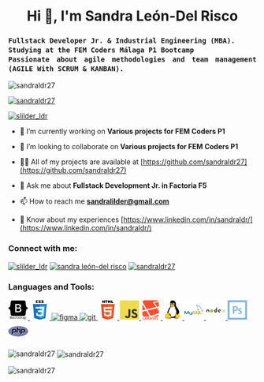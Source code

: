 <h1 align="center">Hi 👋, I'm Sandra León-Del Risco</h1>
<h3 align="justify">
  
    Fullstack Developer Jr. & Industrial Engineering (MBA). 
    Studying at the FEM Coders Málaga P1 Bootcamp
    Passionate about agile methodologies and team management (AGILE With SCRUM & KANBAN).
  
 </h3>

<p align="left"> <img src="https://komarev.com/ghpvc/?username=sandraldr27&label=Profile%20views&color=0e75b6&style=flat" alt="sandraldr27" /> </p>

<p align="left"> <a href="https://github.com/ryo-ma/github-profile-trophy"><img src="https://github-profile-trophy.vercel.app/?username=sandraldr27" alt="sandraldr27" /></a> </p>

<p align="left"> <a href="https://twitter.com/slilder_ldr" target="blank"><img src="https://img.shields.io/twitter/follow/slilder_ldr?logo=twitter&style=for-the-badge" alt="slilder_ldr" /></a> </p>

- 🔭 I’m currently working on **Various projects for FEM Coders P1**

- 👯 I’m looking to collaborate on **Various projects for FEM Coders P1**

- 👨‍💻 All of my projects are available at [https://github.com/sandraldr27](https://github.com/sandraldr27)

- 💬 Ask me about **Fullstack Development Jr. in Factoria F5**

- 📫 How to reach me **sandralilder@gmail.com**

- 📄 Know about my experiences [https://www.linkedin.com/in/sandraldr/](https://www.linkedin.com/in/sandraldr/)

<h3 align="left">Connect with me:</h3>
<p align="left">
<a href="https://twitter.com/slilder_ldr" target="blank"><img align="center" src="https://raw.githubusercontent.com/rahuldkjain/github-profile-readme-generator/master/src/images/icons/Social/twitter.svg" alt="slilder_ldr" height="30" width="40" /></a>
<a href="https://www.linkedin.com/in/sandraldr/" target="blank"><img align="center" src="https://raw.githubusercontent.com/rahuldkjain/github-profile-readme-generator/master/src/images/icons/Social/linked-in-alt.svg" alt="sandra león-del risco" height="30" width="40" /></a>
<a href="https://instagram.com/sandraldr27" target="blank"><img align="center" src="https://raw.githubusercontent.com/rahuldkjain/github-profile-readme-generator/master/src/images/icons/Social/instagram.svg" alt="sandraldr27" height="30" width="40" /></a>
</p>

<h3 align="left">Languages and Tools:</h3>
<p align="left"> <a href="https://getbootstrap.com" target="_blank" rel="noreferrer"> <img src="https://raw.githubusercontent.com/devicons/devicon/master/icons/bootstrap/bootstrap-plain-wordmark.svg" alt="bootstrap" width="40" height="40"/> </a> <a href="https://www.w3schools.com/css/" target="_blank" rel="noreferrer"> <img src="https://raw.githubusercontent.com/devicons/devicon/master/icons/css3/css3-original-wordmark.svg" alt="css3" width="40" height="40"/> </a> <a href="https://www.figma.com/" target="_blank" rel="noreferrer"> <img src="https://www.vectorlogo.zone/logos/figma/figma-icon.svg" alt="figma" width="40" height="40"/> </a> <a href="https://git-scm.com/" target="_blank" rel="noreferrer"> <img src="https://www.vectorlogo.zone/logos/git-scm/git-scm-icon.svg" alt="git" width="40" height="40"/> </a> <a href="https://www.w3.org/html/" target="_blank" rel="noreferrer"> <img src="https://raw.githubusercontent.com/devicons/devicon/master/icons/html5/html5-original-wordmark.svg" alt="html5" width="40" height="40"/> </a> <a href="https://developer.mozilla.org/en-US/docs/Web/JavaScript" target="_blank" rel="noreferrer"> <img src="https://raw.githubusercontent.com/devicons/devicon/master/icons/javascript/javascript-original.svg" alt="javascript" width="40" height="40"/> </a> <a href="https://laravel.com/" target="_blank" rel="noreferrer"> <img src="https://raw.githubusercontent.com/devicons/devicon/master/icons/laravel/laravel-plain-wordmark.svg" alt="laravel" width="40" height="40"/> </a> <a href="https://www.linux.org/" target="_blank" rel="noreferrer"> <img src="https://raw.githubusercontent.com/devicons/devicon/master/icons/linux/linux-original.svg" alt="linux" width="40" height="40"/> </a> <a href="https://www.mysql.com/" target="_blank" rel="noreferrer"> <img src="https://raw.githubusercontent.com/devicons/devicon/master/icons/mysql/mysql-original-wordmark.svg" alt="mysql" width="40" height="40"/> </a> <a href="https://nodejs.org" target="_blank" rel="noreferrer"> <img src="https://raw.githubusercontent.com/devicons/devicon/master/icons/nodejs/nodejs-original-wordmark.svg" alt="nodejs" width="40" height="40"/> </a> <a href="https://www.photoshop.com/en" target="_blank" rel="noreferrer"> <img src="https://raw.githubusercontent.com/devicons/devicon/master/icons/photoshop/photoshop-line.svg" alt="photoshop" width="40" height="40"/> </a> <a href="https://www.php.net" target="_blank" rel="noreferrer"> <img src="https://raw.githubusercontent.com/devicons/devicon/master/icons/php/php-original.svg" alt="php" width="40" height="40"/> </a> </p>

<p><img align="left" src="https://github-readme-stats.vercel.app/api/top-langs?username=sandraldr27&show_icons=true&locale=en&layout=compact" alt="sandraldr27" /></p>

<p>&nbsp;<img align="center" src="https://github-readme-stats.vercel.app/api?username=sandraldr27&show_icons=true&locale=en" alt="sandraldr27" /></p>

<p><img align="center" src="https://github-readme-streak-stats.herokuapp.com/?user=sandraldr27&" alt="sandraldr27" /></p>

